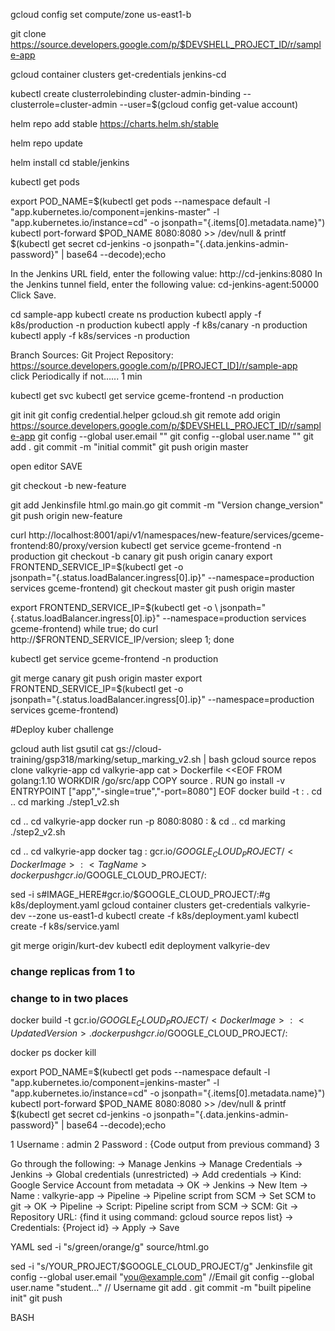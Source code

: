 gcloud config set compute/zone us-east1-b

git clone https://source.developers.google.com/p/$DEVSHELL_PROJECT_ID/r/sample-app

gcloud container clusters get-credentials jenkins-cd

kubectl create clusterrolebinding cluster-admin-binding --clusterrole=cluster-admin --user=$(gcloud config get-value account)

helm repo add stable https://charts.helm.sh/stable

helm repo update

helm install cd stable/jenkins

kubectl get pods

export POD_NAME=$(kubectl get pods --namespace default -l "app.kubernetes.io/component=jenkins-master" -l "app.kubernetes.io/instance=cd" -o jsonpath="{.items[0].metadata.name}")
kubectl port-forward $POD_NAME 8080:8080 >> /dev/null &
printf $(kubectl get secret cd-jenkins -o jsonpath="{.data.jenkins-admin-password}" | base64 --decode);echo





In the Jenkins URL field, enter the following value: http://cd-jenkins:8080
In the Jenkins tunnel field, enter the following value: cd-jenkins-agent:50000
Click Save.


cd sample-app
kubectl create ns production
kubectl apply -f k8s/production -n production
kubectl apply -f k8s/canary -n production
kubectl apply -f k8s/services -n production


Branch Sources: Git
Project Repository: https://source.developers.google.com/p/[PROJECT_ID]/r/sample-app   
click Periodically if not...... 1 min


kubectl get svc
kubectl get service gceme-frontend -n production




git init
git config credential.helper gcloud.sh
git remote add origin https://source.developers.google.com/p/$DEVSHELL_PROJECT_ID/r/sample-app
git config --global user.email "<user email>"
git config --global user.name "<user name>"
git add .
git commit -m "initial commit"
git push origin master


open editor
SAVE

git checkout -b new-feature

git add Jenkinsfile html.go main.go
git commit -m "Version change_version"  
git push origin new-feature

curl http://localhost:8001/api/v1/namespaces/new-feature/services/gceme-frontend:80/proxy/version
kubectl get service gceme-frontend -n production
git checkout -b canary
git push origin canary
export FRONTEND_SERVICE_IP=$(kubectl get -o \
jsonpath="{.status.loadBalancer.ingress[0].ip}" --namespace=production services gceme-frontend)
git checkout master
git push origin master


export FRONTEND_SERVICE_IP=$(kubectl get -o \
jsonpath="{.status.loadBalancer.ingress[0].ip}" --namespace=production services gceme-frontend)
while true; do curl http://$FRONTEND_SERVICE_IP/version; sleep 1; done

kubectl get service gceme-frontend -n production

git merge canary
git push origin master
export FRONTEND_SERVICE_IP=$(kubectl get -o \
jsonpath="{.status.loadBalancer.ingress[0].ip}" --namespace=production services gceme-frontend)





#Deploy kuber challenge 


gcloud auth list
gsutil cat gs://cloud-training/gsp318/marking/setup_marking_v2.sh | bash
gcloud source repos clone valkyrie-app
cd valkyrie-app
cat > Dockerfile <<EOF
FROM golang:1.10
WORKDIR /go/src/app
COPY source .
RUN go install -v
ENTRYPOINT ["app","-single=true","-port=8080"]
EOF
docker build -t <Docker Image>:<Tag Name> .
cd ..
cd marking
./step1_v2.sh



cd ..
cd valkyrie-app
docker run -p 8080:8080 <Docker Image>:<Tag Name> &
cd ..
cd marking
./step2_v2.sh


cd ..
cd valkyrie-app
docker tag <Docker Image>:<Tag Name> gcr.io/$GOOGLE_CLOUD_PROJECT/<Docker Image>:<Tag Name>
docker push gcr.io/$GOOGLE_CLOUD_PROJECT/<Docker Image>:<Tag Name>

sed -i s#IMAGE_HERE#gcr.io/$GOOGLE_CLOUD_PROJECT/<Docker Image>:<Tag Name>#g k8s/deployment.yaml
gcloud container clusters get-credentials valkyrie-dev --zone us-east1-d
kubectl create -f k8s/deployment.yaml
kubectl create -f k8s/service.yaml


git merge origin/kurt-dev
kubectl edit deployment valkyrie-dev
### change replicas from 1 to <Replicas Count>
### change <Tag Name> to <Updated Version> in two places
docker build -t gcr.io/$GOOGLE_CLOUD_PROJECT/<Docker Image>:<Updated Version> .
docker push gcr.io/$GOOGLE_CLOUD_PROJECT/<Docker Image>:<Updated Version>

docker ps
docker kill <take container_id from above command>

export POD_NAME=$(kubectl get pods --namespace default -l "app.kubernetes.io/component=jenkins-master" -l "app.kubernetes.io/instance=cd" -o jsonpath="{.items[0].metadata.name}")
kubectl port-forward $POD_NAME 8080:8080 >> /dev/null &
printf $(kubectl get secret cd-jenkins -o jsonpath="{.data.jenkins-admin-password}" | base64 --decode);echo


1   Username : admin
2   Password : {Code output from previous command} 
3

Go through the following: -> Manage Jenkins -> Manage Credentials -> Jenkins -> Global credentials (unrestricted) -> Add credentials -> Kind: Google Service Account from metadata -> OK 
-> Jenkins -> New Item -> Name : valkyrie-app -> Pipeline -> Pipeline script from SCM -> Set SCM to git -> OK -> Pipeline -> Script: Pipeline script from SCM -> SCM: Git -> Repository URL: {find it using command: gcloud source repos list} -> Credentials: {Project id} -> Apply -> Save


YAML
sed -i "s/green/orange/g" source/html.go

sed -i "s/YOUR_PROJECT/$GOOGLE_CLOUD_PROJECT/g" Jenkinsfile
git config --global user.email "you@example.com"   //Email
git config --global user.name "student..."      // Username
git add .
git commit -m "built pipeline init"
git push

BASH

